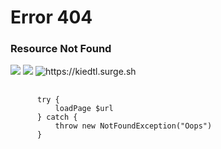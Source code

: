 <link rel="stylesheet" href="https://cdnjs.cloudflare.com/ajax/libs/prism/1.15.0/themes/prism.min.css" />

<script src="https://cdnjs.cloudflare.com/ajax/libs/prism/1.15.0/prism.min.js"></script>
<script src="https://cdnjs.cloudflare.com/ajax/libs/prism/1.15.0/components/prism-powershell.min.js"></script>
<script src="https://cdnjs.cloudflare.com/ajax/libs/prism/1.15.0/components/prism-css.min.js"></script>

# Error 404
### Resource Not Found

<p>
  <img src="https://img.shields.io/badge/error-404-red.svg" style="display:inline;">
  <img src="https://img.shields.io/badge/page-not%20found-orange.svg" style="display:inline;">
  <img src="https://img.shields.io/badge/go-home-blue.svg" alt="https://kiedtl.surge.sh" style="display:inline;">
</p>

<pre>
  <code class="language-powershell">
      try {
          loadPage $url
      } catch {
          throw new NotFoundException("Oops")
      }
  </code>
</pre>
